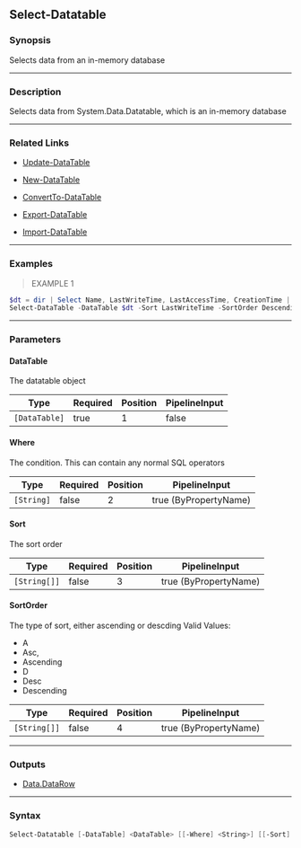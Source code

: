 Select-Datatable
----------------

### Synopsis
Selects data from an in-memory database

---

### Description

Selects data from System.Data.Datatable, which is an in-memory database

---

### Related Links
* [Update-DataTable](Update-DataTable)

* [New-DataTable](New-DataTable)

* [ConvertTo-DataTable](ConvertTo-DataTable)

* [Export-DataTable](Export-DataTable)

* [Import-DataTable](Import-DataTable)

---

### Examples
> EXAMPLE 1

```PowerShell
$dt = dir | Select Name, LastWriteTime, LastAccessTime, CreationTime |  ConvertTo-DataTable 
Select-DataTable -DataTable $dt -Sort LastWriteTime -SortOrder Descending
```

---

### Parameters
#### **DataTable**
The datatable object

|Type         |Required|Position|PipelineInput|
|-------------|--------|--------|-------------|
|`[DataTable]`|true    |1       |false        |

#### **Where**
The condition.  This can contain any normal SQL operators

|Type      |Required|Position|PipelineInput        |
|----------|--------|--------|---------------------|
|`[String]`|false   |2       |true (ByPropertyName)|

#### **Sort**
The sort order

|Type        |Required|Position|PipelineInput        |
|------------|--------|--------|---------------------|
|`[String[]]`|false   |3       |true (ByPropertyName)|

#### **SortOrder**
The type of sort, either ascending or descding
Valid Values:

* A
* Asc,
* Ascending
* D
* Desc
* Descending

|Type        |Required|Position|PipelineInput        |
|------------|--------|--------|---------------------|
|`[String[]]`|false   |4       |true (ByPropertyName)|

---

### Outputs
* [Data.DataRow](https://learn.microsoft.com/en-us/dotnet/api/System.Data.DataRow)

---

### Syntax
```PowerShell
Select-Datatable [-DataTable] <DataTable> [[-Where] <String>] [[-Sort] <String[]>] [[-SortOrder] <String[]>] [<CommonParameters>]
```
